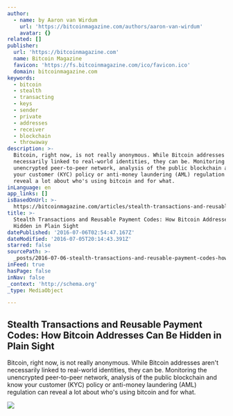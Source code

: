 ```yaml
---
author:
  - name: by Aaron van Wirdum
    url: 'https://bitcoinmagazine.com/authors/aaron-van-wirdum'
    avatar: {}
related: []
publisher:
  url: 'https://bitcoinmagazine.com'
  name: Bitcoin Magazine
  favicon: 'https://fs.bitcoinmagazine.com/ico/favicon.ico'
  domain: bitcoinmagazine.com
keywords:
  - bitcoin
  - stealth
  - transacting
  - keys
  - sender
  - private
  - addresses
  - receiver
  - blockchain
  - throwaway
description: >-
  Bitcoin, right now, is not really anonymous. While Bitcoin addresses aren't
  necessarily linked to real-world identities, they can be. Monitoring the
  unencrypted peer-to-peer network, analysis of the public blockchain and know
  your customer (KYC) policy or anti-money laundering (AML) regulation can
  reveal a lot about who's using bitcoin and for what.
inLanguage: en
app_links: []
isBasedOnUrl: >-
  https://bitcoinmagazine.com/articles/stealth-transactions-and-reusable-payment-codes-how-bitcoin-addresses-can-be-hidden-in-plain-sight-1467743772
title: >-
  Stealth Transactions and Reusable Payment Codes: How Bitcoin Addresses Can Be
  Hidden in Plain Sight
datePublished: '2016-07-06T02:54:47.167Z'
dateModified: '2016-07-05T20:14:43.391Z'
starred: false
sourcePath: >-
  _posts/2016-07-06-stealth-transactions-and-reusable-payment-codes-how-bitcoin.md
inFeed: true
hasPage: false
inNav: false
_context: 'http://schema.org'
_type: MediaObject

---
```

<article style=""><h1>Stealth Transactions and Reusable Payment Codes: How Bitcoin Addresses Can Be Hidden in Plain Sight</h1><p>Bitcoin, right now, is not really anonymous. While Bitcoin addresses aren't necessarily linked to real-world identities, they can be. Monitoring the unencrypted peer-to-peer network, analysis of the public blockchain and know your customer (KYC) policy or anti-money laundering (AML) regulation can reveal a lot about who's using bitcoin and for what.</p><img src="https://fs.bitcoinmagazine.com/img/articles/stealth-transactions-and-reusable-payment-codes-how-bitcoin-addresses-can-be-hidden-in-plain-sight.jpg" /></article>